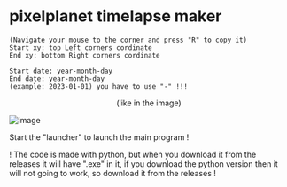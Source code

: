 # pixelplanet timelapse maker
```
(Navigate your mouse to the corner and press "R" to copy it) 
Start xy: top Left corners cordinate
End xy: bottom Right corners cordinate
```
```
Start date: year-month-day 
End date: year-month-day
(example: 2023-01-01) you have to use "-" !!!
```
<center> (like in the image) </center>

![image](https://github.com/Batyoaron/pixelplanet_timelapse_maker/assets/111697446/ca9d393f-ef71-48a3-9c77-030b3edf45d4)

Start the "launcher" to launch the main program !

! The code is made with python, but when you download it from the releases it will have ".exe" in it, if you download the python version then it will not going to work, so download it from the releases !
